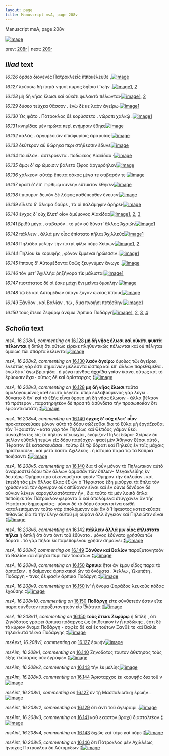 ```yaml
---
layout: page
title: Manuscript msA, page 208v
---
```


Manuscript msA, page 208v

[![image](http://www.homermultitext.org/iipsrv?OBJ=IIP,1.0&FIF=/project/homer/pyramidal/deepzoom/hmt/vaimg/2017a/VA208VN_0710.tif&WID=100&CVT=JPEG)](http://www.homermultitext.org/ict2/?urn=urn:cite2:hmt:vaimg.2017a:VA208VN_0710)

prev:  [208r](../208r) | next:  [209r](../209r)

## *Iliad* text

*16.126* <a id="16.126"/> ὄρσεο διογενὲς Πατρόκλεεἶς ἱπποκέλευθε ,[![image](http://www.homermultitext.org/iipsrv?OBJ=IIP,1.0&FIF=/project/homer/pyramidal/deepzoom/hmt/vaimg/2017a/VA208VN_0710.tif&RGN=0.4969,0.2310,0.3884,0.03001&WID=1000&CVT=JPEG)](http://www.homermultitext.org/ict2/?urn=urn:cite2:hmt:vaimg.2017a:VA208VN_0710@0.4969,0.2310,0.3884,0.03001)

*16.127* <a id="16.127"/> λεύσσω δὴ παρὰ νηυσὶ πυρὸς δηΐοιο ἰ¨ωήν .[![image](http://www.homermultitext.org/iipsrv?OBJ=IIP,1.0&FIF=/project/homer/pyramidal/deepzoom/hmt/vaimg/2017a/VA208VN_0710.tif&RGN=0.4969,0.2563,0.3884,0.02393&WID=1000&CVT=JPEG)](http://www.homermultitext.org/ict2/?urn=urn:cite2:hmt:vaimg.2017a:VA208VN_0710@0.4969,0.2563,0.3884,0.02393)[1](#msAext_16.208v1), [2](#msAint_16.208v1)

*16.128* <a id="16.128"/> μὴ δὴ νῆας ἕλωσι καὶ οὐκέτι φυλακτὰ πέλωνται·[![image](http://www.homermultitext.org/iipsrv?OBJ=IIP,1.0&FIF=/project/homer/pyramidal/deepzoom/hmt/vaimg/2017a/VA208VN_0710.tif&RGN=0.5018,0.2740,0.4258,0.02669&WID=1000&CVT=JPEG)](http://www.homermultitext.org/ict2/?urn=urn:cite2:hmt:vaimg.2017a:VA208VN_0710@0.5018,0.2740,0.4258,0.02669)[1](#msA_16.208v3), [2](#msA_16.208v1)

*16.129* <a id="16.129"/> δύσεο τεύχεα θᾶσσον . ἐγὼ δέ κε λαὸν ἀγείρω·[![image](http://www.homermultitext.org/iipsrv?OBJ=IIP,1.0&FIF=/project/homer/pyramidal/deepzoom/hmt/vaimg/2017a/VA208VN_0710.tif&RGN=0.5006,0.2942,0.3777,0.02296&WID=1000&CVT=JPEG)](http://www.homermultitext.org/ict2/?urn=urn:cite2:hmt:vaimg.2017a:VA208VN_0710@0.5006,0.2942,0.3777,0.02296)[1](#msAint_16.208v2)

*16.130* <a id="16.130"/> Ὡς φάτο . Πάτροκλος δὲ κορύσσετο . νώροπι χαλκῷ .[![image](http://www.homermultitext.org/iipsrv?OBJ=IIP,1.0&FIF=/project/homer/pyramidal/deepzoom/hmt/vaimg/2017a/VA208VN_0710.tif&RGN=0.4974,0.3120,0.4132,0.02711&WID=1000&CVT=JPEG)](http://www.homermultitext.org/ict2/?urn=urn:cite2:hmt:vaimg.2017a:VA208VN_0710@0.4974,0.3120,0.4132,0.02711)[1](#msA_16.208v2)

*16.131* <a id="16.131"/> κνημῖδας μὲν πρῶτα περὶ κνήμῃσιν ἔθηκε[![image](http://www.homermultitext.org/iipsrv?OBJ=IIP,1.0&FIF=/project/homer/pyramidal/deepzoom/hmt/vaimg/2017a/VA208VN_0710.tif&RGN=0.5000,0.3317,0.3944,0.02393&WID=1000&CVT=JPEG)](http://www.homermultitext.org/ict2/?urn=urn:cite2:hmt:vaimg.2017a:VA208VN_0710@0.5000,0.3317,0.3944,0.02393)

*16.132* <a id="16.132"/> καλὰς . ἀργυρέοισιν ἐπισφυρίοις ἀραρυίας·[![image](http://www.homermultitext.org/iipsrv?OBJ=IIP,1.0&FIF=/project/homer/pyramidal/deepzoom/hmt/vaimg/2017a/VA208VN_0710.tif&RGN=0.5000,0.3533,0.3944,0.02393&WID=1000&CVT=JPEG)](http://www.homermultitext.org/ict2/?urn=urn:cite2:hmt:vaimg.2017a:VA208VN_0710@0.5000,0.3533,0.3944,0.02393)

*16.133* <a id="16.133"/> δεύτερον αὖ θώρηκα περι στήθεσσιν ἔδυνε[![image](http://www.homermultitext.org/iipsrv?OBJ=IIP,1.0&FIF=/project/homer/pyramidal/deepzoom/hmt/vaimg/2017a/VA208VN_0710.tif&RGN=0.4912,0.3678,0.3764,0.02393&WID=1000&CVT=JPEG)](http://www.homermultitext.org/ict2/?urn=urn:cite2:hmt:vaimg.2017a:VA208VN_0710@0.4912,0.3678,0.3764,0.02393)

*16.134* <a id="16.134"/> ποικίλον . ἀστερόεντα . ποδώκεος Αἰακίδαο ·[![image](http://www.homermultitext.org/iipsrv?OBJ=IIP,1.0&FIF=/project/homer/pyramidal/deepzoom/hmt/vaimg/2017a/VA208VN_0710.tif&RGN=0.4924,0.3856,0.3970,0.02766&WID=1000&CVT=JPEG)](http://www.homermultitext.org/ict2/?urn=urn:cite2:hmt:vaimg.2017a:VA208VN_0710@0.4924,0.3856,0.3970,0.02766)

*16.135* <a id="16.135"/> ἀμφι δ’ αρ ὤμοισιν βάλετο ξίφος ἀργυρόηλον[![image](http://www.homermultitext.org/iipsrv?OBJ=IIP,1.0&FIF=/project/homer/pyramidal/deepzoom/hmt/vaimg/2017a/VA208VN_0710.tif&RGN=0.4912,0.4057,0.3970,0.02766&WID=1000&CVT=JPEG)](http://www.homermultitext.org/ict2/?urn=urn:cite2:hmt:vaimg.2017a:VA208VN_0710@0.4912,0.4057,0.3970,0.02766)

*16.136* <a id="16.136"/> χάλκεον· αὐτὰρ ἔπειτα σάκος μέγα τε στιβαρόν τε·[![image](http://www.homermultitext.org/iipsrv?OBJ=IIP,1.0&FIF=/project/homer/pyramidal/deepzoom/hmt/vaimg/2017a/VA208VN_0710.tif&RGN=0.4906,0.4217,0.4464,0.03416&WID=1000&CVT=JPEG)](http://www.homermultitext.org/ict2/?urn=urn:cite2:hmt:vaimg.2017a:VA208VN_0710@0.4906,0.4217,0.4464,0.03416)

*16.137* <a id="16.137"/> κρατὶ δ’ ἒπ’ ἰ¨φθίμῳ κυνέην εὔτυκτον ἔθηκεν[![image](http://www.homermultitext.org/iipsrv?OBJ=IIP,1.0&FIF=/project/homer/pyramidal/deepzoom/hmt/vaimg/2017a/VA208VN_0710.tif&RGN=0.4862,0.4414,0.4245,0.02711&WID=1000&CVT=JPEG)](http://www.homermultitext.org/ict2/?urn=urn:cite2:hmt:vaimg.2017a:VA208VN_0710@0.4862,0.4414,0.4245,0.02711)

*16.138* <a id="16.138"/> ἵππουριν· δεινὸν δὲ λόφος καθύπερθεν ἔνευεν·[![image](http://www.homermultitext.org/iipsrv?OBJ=IIP,1.0&FIF=/project/homer/pyramidal/deepzoom/hmt/vaimg/2017a/VA208VN_0710.tif&RGN=0.4930,0.4614,0.4320,0.02905&WID=1000&CVT=JPEG)](http://www.homermultitext.org/ict2/?urn=urn:cite2:hmt:vaimg.2017a:VA208VN_0710@0.4930,0.4614,0.4320,0.02905)

*16.139* <a id="16.139"/> εἵλετο δ’ ἄλκιμα δοῦρε , τά οἱ παλάμηφιν ἀρήρει·[![image](http://www.homermultitext.org/iipsrv?OBJ=IIP,1.0&FIF=/project/homer/pyramidal/deepzoom/hmt/vaimg/2017a/VA208VN_0710.tif&RGN=0.4950,0.4793,0.4339,0.02725&WID=1000&CVT=JPEG)](http://www.homermultitext.org/ict2/?urn=urn:cite2:hmt:vaimg.2017a:VA208VN_0710@0.4950,0.4793,0.4339,0.02725)

*16.140* <a id="16.140"/> ἔγχος δ’ οὐχ ἕλετ’ οἶον ἀμύμονος Αἰακίδαο[![image](http://www.homermultitext.org/iipsrv?OBJ=IIP,1.0&FIF=/project/homer/pyramidal/deepzoom/hmt/vaimg/2017a/VA208VN_0710.tif&RGN=0.4950,0.4999,0.3908,0.02725&WID=1000&CVT=JPEG)](http://www.homermultitext.org/ict2/?urn=urn:cite2:hmt:vaimg.2017a:VA208VN_0710@0.4950,0.4999,0.3908,0.02725)[1](#msA_16.208v4), [2](#msAim_16.208v1), [3](#msA_16.208v5)

*16.141* <a id="16.141"/> βριθὺ μέγα . στιβαρόν . τὸ μὲν οὐ δύνατ’ ἄλλος Ἀχαιῶν[![image](http://www.homermultitext.org/iipsrv?OBJ=IIP,1.0&FIF=/project/homer/pyramidal/deepzoom/hmt/vaimg/2017a/VA208VN_0710.tif&RGN=0.4987,0.5181,0.4412,0.02766&WID=1000&CVT=JPEG)](http://www.homermultitext.org/ict2/?urn=urn:cite2:hmt:vaimg.2017a:VA208VN_0710@0.4987,0.5181,0.4412,0.02766)[1](#msAint_16.208v3)

*16.142* <a id="16.142"/> πάλλειν . ἀλλά μιν οἶος ἐπίστατο πῆλαι Ἀχιλλεὺς[![image](http://www.homermultitext.org/iipsrv?OBJ=IIP,1.0&FIF=/project/homer/pyramidal/deepzoom/hmt/vaimg/2017a/VA208VN_0710.tif&RGN=0.4930,0.5383,0.4282,0.02628&WID=1000&CVT=JPEG)](http://www.homermultitext.org/ict2/?urn=urn:cite2:hmt:vaimg.2017a:VA208VN_0710@0.4930,0.5383,0.4282,0.02628)[1](#msA_16.208v6)

*16.143* <a id="16.143"/> Πηλιάδα μελίην τὴν πατρὶ φίλω πόρε Χείρων[![image](http://www.homermultitext.org/iipsrv?OBJ=IIP,1.0&FIF=/project/homer/pyramidal/deepzoom/hmt/vaimg/2017a/VA208VN_0710.tif&RGN=0.5006,0.5556,0.4282,0.02863&WID=1000&CVT=JPEG)](http://www.homermultitext.org/ict2/?urn=urn:cite2:hmt:vaimg.2017a:VA208VN_0710@0.5006,0.5556,0.4282,0.02863)[1](#msAim_16.208v2), [2](#msAint_16.208v4)

*16.144* <a id="16.144"/> Πηλίου ἐκ κορυφῆς , φόνον ἔμμεναι ἡρώεσσιν .[![image](http://www.homermultitext.org/iipsrv?OBJ=IIP,1.0&FIF=/project/homer/pyramidal/deepzoom/hmt/vaimg/2017a/VA208VN_0710.tif&RGN=0.4982,0.5758,0.4132,0.02766&WID=1000&CVT=JPEG)](http://www.homermultitext.org/ict2/?urn=urn:cite2:hmt:vaimg.2017a:VA208VN_0710@0.4982,0.5758,0.4132,0.02766)[1](#msAim_16.208v3)

*16.145* <a id="16.145"/> ἵππους δ’ Αὐτομέδοντα θοῶς ζευγνύμεν ἄνωγε .[![image](http://www.homermultitext.org/iipsrv?OBJ=IIP,1.0&FIF=/project/homer/pyramidal/deepzoom/hmt/vaimg/2017a/VA208VN_0710.tif&RGN=0.5000,0.5960,0.4132,0.02766&WID=1000&CVT=JPEG)](http://www.homermultitext.org/ict2/?urn=urn:cite2:hmt:vaimg.2017a:VA208VN_0710@0.5000,0.5960,0.4132,0.02766)

*16.146* <a id="16.146"/> τὸν μετ’ Ἀχιλλῆα ῥηξήνορα τῖε μάλιστα·[![image](http://www.homermultitext.org/iipsrv?OBJ=IIP,1.0&FIF=/project/homer/pyramidal/deepzoom/hmt/vaimg/2017a/VA208VN_0710.tif&RGN=0.4963,0.6178,0.3764,0.02158&WID=1000&CVT=JPEG)](http://www.homermultitext.org/ict2/?urn=urn:cite2:hmt:vaimg.2017a:VA208VN_0710@0.4963,0.6178,0.3764,0.02158)[1](#msAint_16.208v5)

*16.147* <a id="16.147"/> πιστότατος δέ οἱ έσκε μάχῃ ἔνι μεῖναι ὁμοκλήν·[![image](http://www.homermultitext.org/iipsrv?OBJ=IIP,1.0&FIF=/project/homer/pyramidal/deepzoom/hmt/vaimg/2017a/VA208VN_0710.tif&RGN=0.4924,0.6371,0.4457,0.02061&WID=1000&CVT=JPEG)](http://www.homermultitext.org/ict2/?urn=urn:cite2:hmt:vaimg.2017a:VA208VN_0710@0.4924,0.6371,0.4457,0.02061)

*16.148* <a id="16.148"/> τῷ δὲ καὶ Αὐτομέδων ὕπαγε ζυγὸν ὠκέας ἵππους[![image](http://www.homermultitext.org/iipsrv?OBJ=IIP,1.0&FIF=/project/homer/pyramidal/deepzoom/hmt/vaimg/2017a/VA208VN_0710.tif&RGN=0.4913,0.6506,0.4457,0.02905&WID=1000&CVT=JPEG)](http://www.homermultitext.org/ict2/?urn=urn:cite2:hmt:vaimg.2017a:VA208VN_0710@0.4913,0.6506,0.4457,0.02905)

*16.149* <a id="16.149"/> Ξάνθον . καὶ Βαλίαν . τὼ , ἅμα πνοιῇσι πετέσθην·[![image](http://www.homermultitext.org/iipsrv?OBJ=IIP,1.0&FIF=/project/homer/pyramidal/deepzoom/hmt/vaimg/2017a/VA208VN_0710.tif&RGN=0.4913,0.6719,0.4191,0.02822&WID=1000&CVT=JPEG)](http://www.homermultitext.org/ict2/?urn=urn:cite2:hmt:vaimg.2017a:VA208VN_0710@0.4913,0.6719,0.4191,0.02822)[1](#msA_16.208v7)

*16.150* <a id="16.150"/> τοὺς ἔτεκε Ζεφύρῳ ἀνέμω Ἅρπυια Ποδάργη[![image](http://www.homermultitext.org/iipsrv?OBJ=IIP,1.0&FIF=/project/homer/pyramidal/deepzoom/hmt/vaimg/2017a/VA208VN_0710.tif&RGN=0.4991,0.6910,0.4296,0.04039&WID=1000&CVT=JPEG)](http://www.homermultitext.org/ict2/?urn=urn:cite2:hmt:vaimg.2017a:VA208VN_0710@0.4991,0.6910,0.4296,0.04039)[1](#msA_16.208v11), [2](#msA_16.208v8), [3](#msA_16.208v9), [4](#msA_16.208v10)

## *Scholia* text

*msA, 16.208v1, commenting on* [16.128](#16.128)  <a id="msA_16.208v1"/> **μὴ δὴ νῆας έλωσι καὶ οὐκέτι φυκτὰ πέλωνται** ἡ διπλὴ ὅτι οὕτως εἴρεκε πληθυντικῶς πέλωνται καὶ οὐ πέληται ὁμοίως τῶι σπαρτα λελυνται[![image](http://www.homermultitext.org/iipsrv?OBJ=IIP,1.0&FIF=/project/homer/pyramidal/deepzoom/hmt/vaimg/2017a/VA208VN_0710.tif&RGN=0.2601,0.1209,0.6861,0.02158&WID=1000&CVT=JPEG)](http://www.homermultitext.org/ict2/?urn=urn:cite2:hmt:vaimg.2017a:VA208VN_0710@0.2601,0.1209,0.6861,0.02158)

*msA, 16.208v2, commenting on* [16.130](#16.130)  <a id="msA_16.208v2"/> **λαὸν ἀγείρω** ὁμοίως τῶι ἀγείρωι ἐνεστῶς γάρ ἐστι σημαίνων μέλλοντα ὥσπερ καὶ ἐπ' άλλων παρεθέμεθα . ἐγὼ δέ κ' άγω βρισηΐδα . ἡ μέγα πένθος ἀχαιΐδα γαῖαν ϊκάνει οὕτως καὶ τὸ ἐρύουσιν ἔχει- οὕτως δὲ καὶ ἀρίσταρχος ⁑[![image](http://www.homermultitext.org/iipsrv?OBJ=IIP,1.0&FIF=/project/homer/pyramidal/deepzoom/hmt/vaimg/2017a/VA208VN_0710.tif&RGN=0.2561,0.1350,0.6807,0.03071&WID=1000&CVT=JPEG)](http://www.homermultitext.org/ict2/?urn=urn:cite2:hmt:vaimg.2017a:VA208VN_0710@0.2561,0.1350,0.6807,0.03071)

*msA, 16.208v3, commenting on* [16.128](#16.128)  <a id="msA_16.208v3"/> **μη δὴ νῆας ἔλωσι** ταῦτα ὁμολογουμένος καθ εαυτὰ λέγεται ὑπερ εὐλαβούμενος γὰρ λέγει . δύναιτο δ ἄν' καὶ τὸ ἑξῆς εἶναι ὀρσεο μὴ δἠ νῆας ἕλωσιν - ἀλλα βἐλτιον τὸ πρότερον . παρατηρητέον δὲ προσ τὰ ἀσύνδετα τὴν προσωποιΐαν ὅτι ἐμφαντικωτάτη ⁑[![image](http://www.homermultitext.org/iipsrv?OBJ=IIP,1.0&FIF=/project/homer/pyramidal/deepzoom/hmt/vaimg/2017a/VA208VN_0710.tif&RGN=0.2533,0.1592,0.6927,0.02974&WID=1000&CVT=JPEG)](http://www.homermultitext.org/ict2/?urn=urn:cite2:hmt:vaimg.2017a:VA208VN_0710@0.2533,0.1592,0.6927,0.02974)

*msA, 16.208v4, commenting on* [16.140](#16.140)  <a id="msA_16.208v4"/> **ἔγχος δ' οὑχ ἑλετ' οἶον** προκατεσκεύακε μόνον αὐτὸ τὸ δόρυ σώζεσθαι δια τὸ ξύλα μὴ ἐργάζεσθαι τὸν Ἥφαιστὸν - κατα γὰρ τὸν Πηλέως καὶ Θέτιδος γάμον θεοὶ συναχθέντες εἰς τὸ πήλιον ἐπευωχία , ἐκόμιζον Πηλεὶ δῶρα- Χείρων δὲ μελίαν εὐθαλῆ τεμὼν εἰς δόρυ παρέσχεν- φασὶ μὲν Ἀθηναν ξέσαι αὐτὸ , Ἥφαιτον δὲ κατασκευάσαι . τούτῳ δὲ τῷ δόρατι καὶ Πηλεὺς ἐν ταῖς μάχαις ἠρίστευασεν . καὶ μετὰ ταῦτα Ἀχιλλεύς . ἡ ἱστορία παρα τῷ τὰ Κύπρια ποιήσαντι ⁑[![image](http://www.homermultitext.org/iipsrv?OBJ=IIP,1.0&FIF=/project/homer/pyramidal/deepzoom/hmt/vaimg/2017a/VA208VN_0710.tif&RGN=0.2485,0.4299,0.1990,0.1465&WID=1000&CVT=JPEG)](http://www.homermultitext.org/ict2/?urn=urn:cite2:hmt:vaimg.2017a:VA208VN_0710@0.2485,0.4299,0.1990,0.1465)

*msA, 16.208v5, commenting on* [16.140](#16.140)  <a id="msA_16.208v5"/> δια τί οὖν μόνον τὸ Πηλιωτικον αύτὸ ἀναρμοστεῖ δόρυ τῶν ἄλλων ἀρμοσάν τῶν ὅπλων- Μεγακλείδης ἐν δευτέρῳ Ὁμήρου προ οἰκονομεῖσται φησὶν Ὅμηρον τὴν ὁπλοιΐαν . καὶ ἐπειδὴ τὰς μὲν ἄλλας ὕλας ἐξ ὧν ὁ Ἥφαιστος ἐδη μιούργει τὰ ὅπλα τὸν χρὺσον καὶ τὸν ἄργυρον οὐκ απίθανον εἶναι καὶ ἐν οὐνω δένδρον δὲ οὐνιον λέγειν καραγελαστότατον ἦν , δια τοῦτο τὰ μὲν λοιπὰ ὅπλα πεποίηκε τὸν Πάτροκλον φεροντα ἃ καὶ ἀπολόμενα ἐτύγχανεν ἂν τῆς Ἡφαίστου δημιουργίας- μόνον δὲ τὸ δόρυ ἑασαντα ἵνα σωθῆ καταλειπόμενον τοῦτο γὰρ ἀπολόμενον οὐκ ἂν ὁ Ἡφαιστος κατεσκεύασε πιθανῶς δία τὸ τὴν ὕλην αὐτοῦ μὴ οὑράνι ἀλλ ἔγγειον καὶ Πηλειῶτιν εἶναι ⁑[![image](http://www.homermultitext.org/iipsrv?OBJ=IIP,1.0&FIF=/project/homer/pyramidal/deepzoom/hmt/vaimg/2017a/VA208VN_0710.tif&RGN=0.2507,0.5618,0.5059,0.1916&WID=1000&CVT=JPEG)](http://www.homermultitext.org/ict2/?urn=urn:cite2:hmt:vaimg.2017a:VA208VN_0710@0.2507,0.5618,0.5059,0.1916)

*msA, 16.208v6, commenting on* [16.142](#16.142)  <a id="msA_16.208v6"/> **πάλλειν ἀλλά μιν οἷος ἐπλιστατο πῆλαι** ἡ διπλῆ ὅτι ἀντι ἀντι τοῦ ἐδύνατο . μόνος ἐδύνατο χρήσθαι τῶι δόρατι . τὸ γὰρ πῆλαι ἐκ παρεπομένου χρῆσιν σημαίνει ⁑[![image](http://www.homermultitext.org/iipsrv?OBJ=IIP,1.0&FIF=/project/homer/pyramidal/deepzoom/hmt/vaimg/2017a/VA208VN_0710.tif&RGN=0.2507,0.7238,0.6894,0.05574&WID=1000&CVT=JPEG)](http://www.homermultitext.org/ict2/?urn=urn:cite2:hmt:vaimg.2017a:VA208VN_0710@0.2507,0.7238,0.6894,0.05574)

*msA, 16.208v7, commenting on* [16.149](#16.149)  <a id="msA_16.208v7"/> **Ξάνθον καὶ Βαλίον** παροξυτονητεόν τὸ Βαλίον καὶ εἴρηται περι τῶν τοιούτων ⁑[![image](http://www.homermultitext.org/iipsrv?OBJ=IIP,1.0&FIF=/project/homer/pyramidal/deepzoom/hmt/vaimg/2017a/VA208VN_0710.tif&RGN=0.3274,0.7556,0.4676,0.02545&WID=1000&CVT=JPEG)](http://www.homermultitext.org/ict2/?urn=urn:cite2:hmt:vaimg.2017a:VA208VN_0710@0.3274,0.7556,0.4676,0.02545)

*msA, 16.208v8, commenting on* [16.150](#16.150)  <a id="msA_16.208v8"/> **ἅρπυια** ἤτοι ἀν έμου εἶδος παρα τὸ ἀρπαζειν . ἠ δαίμονες ἁρπακτικαὶ ὧν τὰ ὀνόματα . Ἀελλω , Ὠκυπέτη . Ποδαργη - τινὲς δὲ φασὶν ἄρπυια Ποδάργη ⁑[![image](http://www.homermultitext.org/iipsrv?OBJ=IIP,1.0&FIF=/project/homer/pyramidal/deepzoom/hmt/vaimg/2017a/VA208VN_0710.tif&RGN=0.2434,0.7625,0.7203,0.03997&WID=1000&CVT=JPEG)](http://www.homermultitext.org/ict2/?urn=urn:cite2:hmt:vaimg.2017a:VA208VN_0710@0.2434,0.7625,0.7203,0.03997)

*msA, 16.208v9, commenting on* [16.150](#16.150)  <a id="msA_16.208v9"/> ἵν' ἦ ὄνομα Φοράδος λευκοὺς πόδας ἐχούσης ⁑[![image](http://www.homermultitext.org/iipsrv?OBJ=IIP,1.0&FIF=/project/homer/pyramidal/deepzoom/hmt/vaimg/2017a/VA208VN_0710.tif&RGN=0.4422,0.7775,0.3128,0.02310&WID=1000&CVT=JPEG)](http://www.homermultitext.org/ict2/?urn=urn:cite2:hmt:vaimg.2017a:VA208VN_0710@0.4422,0.7775,0.3128,0.02310)

*msA, 16.208v10, commenting on* [16.150](#16.150)  <a id="msA_16.208v10"/> **Ποδάργη** εἴτε σύνθετεόν ἐστιν εἴτε παρα σύνθετον παροξυτονητεόν εἰσ ϊδιότητα ⁑[![image](http://www.homermultitext.org/iipsrv?OBJ=IIP,1.0&FIF=/project/homer/pyramidal/deepzoom/hmt/vaimg/2017a/VA208VN_0710.tif&RGN=0.2588,0.7740,0.6702,0.04274&WID=1000&CVT=JPEG)](http://www.homermultitext.org/ict2/?urn=urn:cite2:hmt:vaimg.2017a:VA208VN_0710@0.2588,0.7740,0.6702,0.04274)

*msA, 16.208v11, commenting on* [16.150](#16.150)  <a id="msA_16.208v11"/> **τοὺς ἔτεκε Ζεφύρῳ** ἡ διπλῆ , ὅτι Ζηνόδοτος γράφει ἅρπυια πόδαργος ὡς ἐπιθετικον ἵν ᾗ ποδώκης . ἔστι δὲ τὸ κύριον ὄνομα Ποδάργη - σαφὲς δὲ καὶ ἐκ τούτων Ξανθέ τε καὶ Βαλίε τηλεκλυτὰ τέκνα Ποδάργης ⁑[![image](http://www.homermultitext.org/iipsrv?OBJ=IIP,1.0&FIF=/project/homer/pyramidal/deepzoom/hmt/vaimg/2017a/VA208VN_0710.tif&RGN=0.2612,0.7867,0.6610,0.06127&WID=1000&CVT=JPEG)](http://www.homermultitext.org/ict2/?urn=urn:cite2:hmt:vaimg.2017a:VA208VN_0710@0.2612,0.7867,0.6610,0.06127)

*msAext, 16.208v1, commenting on* [16.127](#16.127)  <a id="msAext_16.208v1"/> ἐρωήν[![image](http://www.homermultitext.org/iipsrv?OBJ=IIP,1.0&FIF=/project/homer/pyramidal/deepzoom/hmt/vaimg/2017a/VA208VN_0710.tif&RGN=0.1551,0.2632,0.03869,0.01051&WID=1000&CVT=JPEG)](http://www.homermultitext.org/ict2/?urn=urn:cite2:hmt:vaimg.2017a:VA208VN_0710@0.1551,0.2632,0.03869,0.01051)

*msAim, 16.208v1, commenting on* [16.140](#16.140)  <a id="msAim_16.208v1"/> Ζηνοδοτος τουτον ἀθετησας τοὺς ἑξῆς τέσσαρας οὐκ έγραφεν ⁑[![image](http://www.homermultitext.org/iipsrv?OBJ=IIP,1.0&FIF=/project/homer/pyramidal/deepzoom/hmt/vaimg/2017a/VA208VN_0710.tif&RGN=0.4471,0.5098,0.05343,0.04094&WID=1000&CVT=JPEG)](http://www.homermultitext.org/ict2/?urn=urn:cite2:hmt:vaimg.2017a:VA208VN_0710@0.4471,0.5098,0.05343,0.04094)

*msAim, 16.208v2, commenting on* [16.143](#16.143)  <a id="msAim_16.208v2"/> τὴν ἐκ μελίης[![image](http://www.homermultitext.org/iipsrv?OBJ=IIP,1.0&FIF=/project/homer/pyramidal/deepzoom/hmt/vaimg/2017a/VA208VN_0710.tif&RGN=0.4475,0.5678,0.04422,0.01203&WID=1000&CVT=JPEG)](http://www.homermultitext.org/ict2/?urn=urn:cite2:hmt:vaimg.2017a:VA208VN_0710@0.4475,0.5678,0.04422,0.01203)

*msAim, 16.208v3, commenting on* [16.144](#16.144)  <a id="msAim_16.208v3"/> Ἀρισταρχος ἐκ κορυφῇς δια τοῦ ν[![image](http://www.homermultitext.org/iipsrv?OBJ=IIP,1.0&FIF=/project/homer/pyramidal/deepzoom/hmt/vaimg/2017a/VA208VN_0710.tif&RGN=0.4482,0.5838,0.05085,0.02420&WID=1000&CVT=JPEG)](http://www.homermultitext.org/ict2/?urn=urn:cite2:hmt:vaimg.2017a:VA208VN_0710@0.4482,0.5838,0.05085,0.02420)

*msAint, 16.208v1, commenting on* [16.127](#16.127)  <a id="msAint_16.208v1"/> ἐν τῇ Μασσαλιωτικῃ ἐρωήν .[![image](http://www.homermultitext.org/iipsrv?OBJ=IIP,1.0&FIF=/project/homer/pyramidal/deepzoom/hmt/vaimg/2017a/VA208VN_0710.tif&RGN=0.8753,0.2574,0.06116,0.02185&WID=1000&CVT=JPEG)](http://www.homermultitext.org/ict2/?urn=urn:cite2:hmt:vaimg.2017a:VA208VN_0710@0.8753,0.2574,0.06116,0.02185)

*msAint, 16.208v2, commenting on* [16.129](#16.129)  <a id="msAint_16.208v2"/> ὅτι ἀντι τοῦ ἀγειραιμι .[![image](http://www.homermultitext.org/iipsrv?OBJ=IIP,1.0&FIF=/project/homer/pyramidal/deepzoom/hmt/vaimg/2017a/VA208VN_0710.tif&RGN=0.8819,0.2970,0.05103,0.02365&WID=1000&CVT=JPEG)](http://www.homermultitext.org/ict2/?urn=urn:cite2:hmt:vaimg.2017a:VA208VN_0710@0.8819,0.2970,0.05103,0.02365)

*msAint, 16.208v3, commenting on* [16.141](#16.141)  <a id="msAint_16.208v3"/> καθ εκαστον βραχὺ διασταλτέον ⁑[![image](http://www.homermultitext.org/iipsrv?OBJ=IIP,1.0&FIF=/project/homer/pyramidal/deepzoom/hmt/vaimg/2017a/VA208VN_0710.tif&RGN=0.9261,0.5166,0.03077,0.04869&WID=1000&CVT=JPEG)](http://www.homermultitext.org/ict2/?urn=urn:cite2:hmt:vaimg.2017a:VA208VN_0710@0.9261,0.5166,0.03077,0.04869)

*msAint, 16.208v4, commenting on* [16.143](#16.143)  <a id="msAint_16.208v4"/> διχῶς καὶ τάμε καὶ πόρε ⁑[![image](http://www.homermultitext.org/iipsrv?OBJ=IIP,1.0&FIF=/project/homer/pyramidal/deepzoom/hmt/vaimg/2017a/VA208VN_0710.tif&RGN=0.9062,0.5618,0.04477,0.01853&WID=1000&CVT=JPEG)](http://www.homermultitext.org/ict2/?urn=urn:cite2:hmt:vaimg.2017a:VA208VN_0710@0.9062,0.5618,0.04477,0.01853)

*msAint, 16.208v5, commenting on* [16.146](#16.146)  <a id="msAint_16.208v5"/> ὅτι Πάτροκλος μὲν Αχιλλέως ἠνιοχος Πατροκλου δὲ Αὐτομεδων ⁑[![image](http://www.homermultitext.org/iipsrv?OBJ=IIP,1.0&FIF=/project/homer/pyramidal/deepzoom/hmt/vaimg/2017a/VA208VN_0710.tif&RGN=0.8740,0.6129,0.07885,0.04136&WID=1000&CVT=JPEG)](http://www.homermultitext.org/ict2/?urn=urn:cite2:hmt:vaimg.2017a:VA208VN_0710@0.8740,0.6129,0.07885,0.04136)